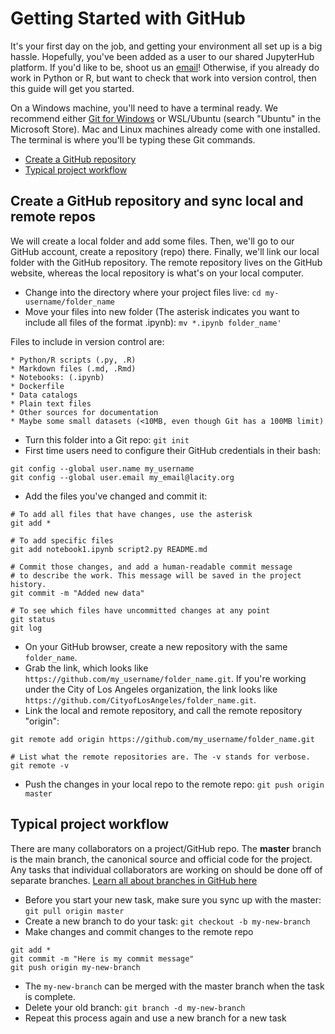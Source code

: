 # Getting Started with GitHub

It's your first day on the job, and getting your environment all set up is a big hassle. Hopefully, you've been added as a user to our shared JupyterHub platform. If you'd like to be, shoot us an [email](mailto:ITAData@lacity.org)! Otherwise, if you already do work in Python or R, but want to check that work into version control, then this guide will get you started.

On a Windows machine, you'll need to have a terminal ready. We recommend either [Git for Windows](https://git-scm.com/download/win) or WSL/Ubuntu (search "Ubuntu" in the Microsoft Store). Mac and Linux machines already come with one installed. The terminal is where you'll be typing these Git commands.

* [Create a GitHub repository](#create-a-github-repository-and-sync-local-and-remote-repos)
* [Typical project workflow](#typical-project-workflow)

## Create a GitHub repository and sync local and remote repos

We will create a local folder and add some files. Then, we'll go to our GitHub account, create a repository (repo) there. Finally, we'll link our local folder with the GitHub repository. The remote repository lives on the GitHub website, whereas the local repository is what's on your local computer.

* Change into the directory where your project files live: `cd my-username/folder_name`
* Move your files into new folder (The asterisk indicates you want to include all files of the format .ipynb):  `mv *.ipynb folder_name'`


Files to include in version control are:

    * Python/R scripts (.py, .R)
    * Markdown files (.md, .Rmd)
    * Notebooks: (.ipynb)
    * Dockerfile
    * Data catalogs
    * Plain text files
    * Other sources for documentation
    * Maybe some small datasets (<10MB, even though Git has a 100MB limit)
    

* Turn this folder into a Git repo: `git init`
* First time users need to configure their GitHub credentials in their bash:
    
```
git config --global user.name my_username
git config --global user.email my_email@lacity.org
```

* Add the files you've changed and commit it:
    
```
# To add all files that have changes, use the asterisk
git add *

# To add specific files
git add notebook1.ipynb script2.py README.md

# Commit those changes, and add a human-readable commit message
# to describe the work. This message will be saved in the project history.
git commit -m "Added new data"

# To see which files have uncommitted changes at any point
git status
git log
```

* On your GitHub browser, create a new repository with the same `folder_name`. 
* Grab the link, which looks like `https://github.com/my_username/folder_name.git`. If you're working under the City of Los Angeles organization, the link looks like `https://github.com/CityofLosAngeles/folder_name.git`.
* Link the local and remote repository, and call the remote repository "origin":

```
git remote add origin https://github.com/my_username/folder_name.git

# List what the remote repositories are. The -v stands for verbose.
git remote -v
```

* Push the changes in your local repo to the remote repo: `git push origin master`


## Typical project workflow
There are many collaborators on a project/GitHub repo. The **master** branch is the main branch, the canonical source and official code for the project. Any tasks that individual collaborators are working on should be done off of separate branches. [Learn all about branches in GitHub here](https://thenewstack.io/dont-mess-with-the-master-working-with-branches-in-git-and-github/) 

* Before you start your new task, make sure you sync up with the master: `git pull origin master`
* Create a new branch to do your task: `git checkout -b my-new-branch`
* Make changes and commit changes to the remote repo
    
```
git add *
git commit -m "Here is my commit message"
git push origin my-new-branch
```

* The `my-new-branch` can be merged with the master branch when the task is complete.
* Delete your old branch: `git branch -d my-new-branch`
* Repeat this process again and use a new branch for a new task